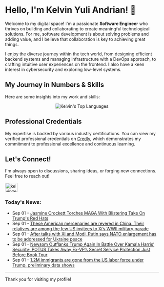 # Hello, I'm Kelvin Yuli Andrian! 👋

Welcome to my digital space! I'm a passionate **Software Engineer** who thrives on building and collaborating to create meaningful technological solutions. For me, software development is about solving problems and adding value, and I believe that collaboration is key to achieving great things.

I enjoy the diverse journey within the tech world, from designing efficient backend systems and managing infrastructure with a DevOps approach, to crafting intuitive user experiences on the frontend. I also have a keen interest in cybersecurity and exploring low-level systems.

## My Journey in Numbers & Skills

Here are some insights into my work and skills:

<p align="center">
  <img src="https://github-readme-stats.vercel.app/api/top-langs/?username=kelvinzer0&layout=compact&theme=radical" alt="Kelvin's Top Languages" />
</p>

## Professional Credentials

My expertise is backed by various industry certifications. You can view my verified professional credentials on [Credly](https://www.credly.com/users/kelvin-yuli-andrian/badges), which demonstrates my commitment to professional excellence and continuous learning.

## Let's Connect!

I'm always open to discussions, sharing ideas, or forging new connections. Feel free to reach out!

<p align="left">
    <a href="https://linkedin.com/in/kelvinzero" target="blank"><img align="center" src="https://cdn.jsdelivr.net/npm/simple-icons@3.0.1/icons/linkedin.svg" alt="kelvinzero" height="30" width="40" /></a>
</p>

### Today's News:

<!-- feed start -->
- Sep 01 - [Jasmine Crockett Torches MAGA With Blistering Take On Trump's Red Hats](https://www.yahoo.com/news/articles/jasmine-crockett-torches-maga-blistering-061858728.html)
- Sep 01 - [These American mercenaries are revered in China. Their relatives are among the few US invitees to Xi’s WWII military parade](https://www.yahoo.com/news/articles/american-mercenaries-revered-china-relatives-003559180.html)
- Sep 01 - [After talks with Xi and Modi, Putin says NATO enlargement has to be addressed for Ukraine peace](https://www.yahoo.com/news/articles/putin-says-understandings-reached-alaska-043620529.html)
- Sep 01 - [Newsom Outflanks Trump Again In Battle Over Kamala Harris’ Security; POTUS Takes Away Ex-VP’s Secret Service Protection Just Before Book Tour](https://www.yahoo.com/news/articles/newsom-outflanks-trump-again-battle-031833147.html)
- Sep 01 - [1.2M immigrants are gone from the US labor force under Trump, preliminary data shows](https://www.yahoo.com/news/articles/1-2m-immigrants-gone-us-031148921.html)
<!-- feed end -->

---

Thank you for visiting my profile!
